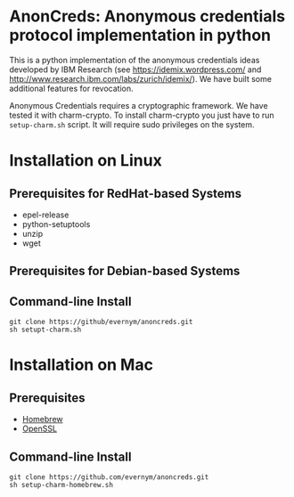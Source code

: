 # AnonCreds: Anonymous credentials protocol implementation in python

This is a python implementation of the anonymous credentials ideas developed by
IBM Research (see https://idemix.wordpress.com/ and
http://www.research.ibm.com/labs/zurich/idemix/). We have built some additional
features for revocation.

Anonymous Credentials requires a cryptographic framework. We have tested it
with charm-crypto.  To install charm-crypto you just have to run
`setup-charm.sh` script. It will require sudo privileges on the system.

# Installation on Linux

## Prerequisites for RedHat-based Systems

- epel-release
- python-setuptools
- unzip
- wget

## Prerequisites for Debian-based Systems

## Command-line Install

```
git clone https://github/evernym/anoncreds.git
sh setupt-charm.sh
```

# Installation on Mac

## Prerequisites

- [Homebrew](http://brew.sh)
- [OpenSSL](https://solitum.net/openssl-os-x-el-capitan-and-brew)

## Command-line Install

```
git clone https://github.com/evernym/anoncreds.git
sh setup-charm-homebrew.sh
```
